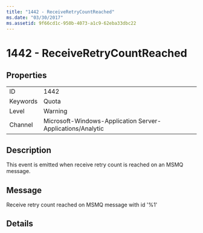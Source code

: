 ```yaml
---
title: "1442 - ReceiveRetryCountReached"
ms.date: "03/30/2017"
ms.assetid: 9f66cd1c-950b-4073-a1c9-62eba33dbc22
---
```

# 1442 - ReceiveRetryCountReached
## Properties  
  
|||  
|-|-|  
|ID|1442|  
|Keywords|Quota|  
|Level|Warning|  
|Channel|Microsoft-Windows-Application Server-Applications/Analytic|  
  
## Description  
 This event is emitted when receive retry count is reached on an MSMQ message.  
  
## Message  
 Receive retry count reached on MSMQ message with id '%1'  
  
## Details

